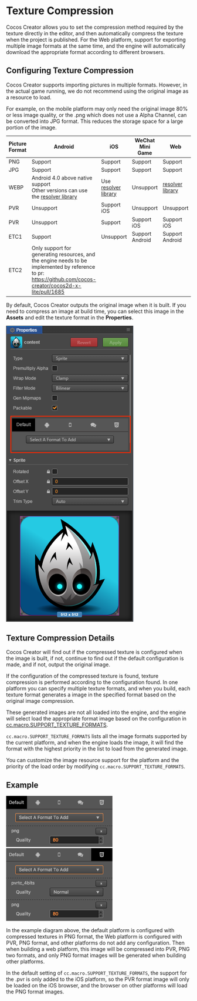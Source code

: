# Texture Compression

Cocos Creator allows you to set the compression method required by the texture directly in the editor, and then automatically compress the texture when the project is published. For the Web platform, support for exporting multiple image formats at the same time, and the engine will automatically download the appropriate format according to different browsers.

## Configuring Texture Compression

Cocos Creator supports importing pictures in multiple formats. However, in the actual game running, we do not recommend using the original image as a resource to load.

For example, on the mobile platform may only need the original image 80% or less image quality, or the .png which does not use a Alpha Channel, can be converted into JPG format. This reduces the storage space for a large portion of the image.

Picture Format | Android | iOS | WeChat Mini Game | Web
------------ | ------------- | --------- | -------- | --------
PNG | Support | Support | Support | Support
JPG | Support | Support | Support | Support
WEBP | Android 4.0 above native support<br>Other versions can use the [resolver library](https://github.com/alexey-pelykh/webp-android-backport) | Use [resolver library](https://github.com/carsonmcdonald/WebP-iOS-example) | Unsupport | [resolver library](https://caniuse.com/#feat=webp)
PVR | Unsupport | Support iOS | Unsupport | Unsupport
PVR | Unsupport | Support | Support iOS | Support iOS
ETC1 | Support | Unsupport | Support Android | Support Android
ETC2 | Only support for generating resources, and the engine needs to be implemented by reference to pr: <https://github.com/cocos-creator/cocos2d-x-lite/pull/1685>

By default, Cocos Creator outputs the original image when it is built. If you need to compress an image at build time, you can select this image in the **Assets** and edit the texture format in the **Properties**.

![compress-texture](compress-texture/compress-texture.png)

## Texture Compression Details

Cocos Creator will find out if the compressed texture is configured when the image is built, if not, continue to find out if the default configuration is made, and if not, output the original image.

If the configuration of the compressed texture is found, texture compression is performed according to the configuration found. In one platform you can specify multiple texture formats, and when you build, each texture format generates a image in the specified format based on the original image compression.

These generated images are not all loaded into the engine, and the engine will select load the appropriate format image based on the configuration in [cc.macro.SUPPORT_TEXTURE_FORMATS](../../../api/en/classes/macro.html#supporttextureformats).

`cc.macro.SUPPORT_TEXTURE_FORMATS` lists all the image formats supported by the current platform, and when the engine loads the image, it will find the format with the highest priority in the list to load from the generated image.

You can customize the image resource support for the platform and the priority of the load order by modifying `cc.macro.SUPPORT_TEXTURE_FORMATS`.

## Example

![1](compress-texture/1.png)
![2](compress-texture/2.png)

In the example diagram above, the default platform is configured with compressed textures in PNG format, the Web platform is configured with PVR, PNG format, and other platforms do not add any configuration. Then when building a web platform, this image will be compressed into PVR, PNG two formats, and only PNG format images will be generated when building other platforms.

In the default setting of `cc.macro.SUPPORT_TEXTURE_FORMATS`, the support for the .pvr is only added to the iOS platform, so the PVR format image will only be loaded on the iOS browser, and the browser on other platforms will load the PNG format images.
